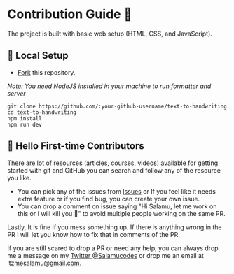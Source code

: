 # Contribution Guide 🌻

The project is built with basic web setup (HTML, CSS, and JavaScript).

## 🐨 Local Setup

- [Fork](https://github.com/itzmesalamu/text-to-handwriting/fork) this repository.

*Note: You need NodeJS installed in your machine to run formatter and server*

```
git clone https://github.com/:your-github-username/text-to-handwriting
cd text-to-handwriting
npm install
npm run dev
```

## 🤗 Hello First-time Contributors

There are lot of resources (articles, courses, videos) available for getting started with git and GitHub you can search and follow any of the resource you like.

- You can pick any of the issues from [Issues](https://github.com/itzmesalamu/text-to-handwriting/issues) or If you feel like it needs extra feature or if you find bug, you can create your own issue.
- You can drop a comment on issue saying "Hi Salamu, let me work on this or I will kill you 🔪" to avoid multiple people working on the same PR.

Lastly, It is fine if you mess something up. If there is anything wrong in the PR I will let you know how to fix that in comments of the PR.

If you are still scared to drop a PR or need any help, you can always drop me a message on my [Twitter @Salamucodes](https://twitter.com/Salamucodes) or drop me an email at itzmesalamu@gmail.com.
